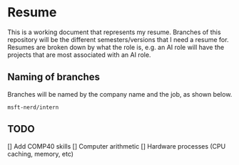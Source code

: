 # Resume
This is a working document that represents my resume. Branches of this repository will be the different semesters/versions that I need a resume for. Resumes are broken down by what the role is, e.g. an AI role will have the projects that are most associated with an AI role.
## Naming of branches
Branches will be named by the company name and the job, as shown below.
```
msft-nerd/intern
```
## TODO
[] Add COMP40 skills
[] Computer arithmetic
[] Hardware processes (CPU caching, memory, etc)
